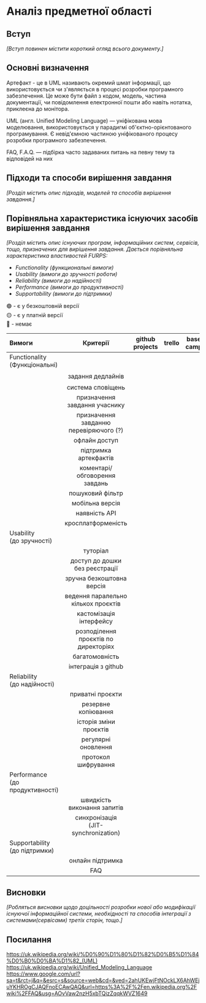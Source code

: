 # Аналіз предметної області

## Вступ

*[Вступ повинен містити короткий огляд всього документу.]*


## Основні визначення

Артефакт - це в UML називають окремий шмат інформації, що використовується чи з'являється в процесі розробки програмного забезпечення. Це може бути файл з кодом, модель, частина документації, чи повідомлення електронної пошти або навіть нотатка, приклеєна до монітора.

UML (англ. Unified Modeling Language) — уніфікована мова моделювання, використовується у парадигмі об'єктно-орієнтованого програмування. Є невід'ємною частиною уніфікованого процесу розробки програмного забезпечення.

FAQ, F.A.Q. — підбірка часто задаваних питань на певну тему та відповідей на них
## Підходи та способи вирішення завдання

*[Розділ містить опис підходів, моделей та способів вирішення завдання.]*

## Порівняльна характеристика існуючих засобів вирішення завдання

*[Розділ містить опис існуючих програм, інформаційних систем, сервісів, тощо, призначених для вирішення 
завдання. Дається порівняльна характеристика властивостей FURPS:*
- *Functionality (функциональні вимоги)*
- *Usability (вимоги до зручності роботи)*
- *Reliability (вимоги до надійності)*
- *Performance (вимоги до продуктивності)*
- *Supportability (вимоги до підтримки)*

🟢 - є у безкоштовній версії <br/>
🟡 - є у платній версії <br/>
🔴 - немає <br/>

| Вимоги | Критерії | github projects | trello | base camp | nifty | backlog | asana |
|:------| :------: | :-------------: | :----: | :------: | :---: | :-----: | :---: |
| Functionality <br/> (Функціональні) |
|  | задання дедлайнів |||||🟢||
|  | система сповіщень |
|  | призначення завдання учаснику |
|  | призначення завданню перевіряючого (?) |
|  | офлайн доступ |
|  | підтримка артекфактів |
|  | коментарі/обговорення завдань |
|  | пошуковий фільтр |
|  | мобільна версія |
|  | наявність API |
|  | кросплатформеність |
| Usability <br/> (до зручності) |
|  | туторіал |
|  | доступ до дошки без реєстрації |
|  | зручна безкоштовна версія |
|  | ведення паралельно кількох проєктів |
|  | кастомізація інтерфейсу |
|  | розподілення проєктів по директоріях |
|  | багатомовність |
|  | інтеграція з github |
| Reliability <br/> (до надійності) |
|  | приватні проєкти |
|  | резервне копіювання |
|  | історія зміни проєктів |
|  | регулярні оновлення |
|  | протокол шифрування |
| Performance  <br/> (до продуктивності) |
|  | швидкість виконання запитів |
|  | синхронізація <BR/> (JIT-synchronization) |
| Supportability  <br/> (до підтримки) |
|  | онлайн підтримка |
|  | FAQ |

## Висновки

*[Робляться висновки щодо доцільності розробки нової або модифікації існуючої інформаційної системи, необхідності та способів інтеграції з системами(сервісами) третіх сторін, тощо.]*

## Посилання
https://uk.wikipedia.org/wiki/%D0%90%D1%80%D1%82%D0%B5%D1%84%D0%B0%D0%BA%D1%82_(UML)  
https://uk.wikipedia.org/wiki/Unified_Modeling_Language  
https://www.google.com/url?sa=t&rct=j&q=&esrc=s&source=web&cd=&ved=2ahUKEwjFtNOckLX6AhWEjuYKHROgCJAQFnoECAwQAQ&url=https%3A%2F%2Fen.wikipedia.org%2Fwiki%2FFAQ&usg=AOvVaw2nzH5xbTQizZqqkWVZ1649  
